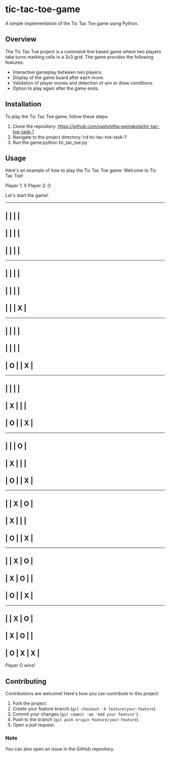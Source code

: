 # tic-tac-toe-game

A simple implementation of the Tic Tac Toe game using Python.

## Overview

The Tic Tac Toe project is a command-line based game where two players take turns marking cells in a 3x3 grid. The game provides the following features:

- Interactive gameplay between two players.
- Display of the game board after each move.
- Validation of player moves and detection of win or draw conditions.
- Option to play again after the game ends.
## Installation

To play the Tic Tac Toe game, follow these steps:

1. Clone the repository: https://github.com/yashmitha-pentakota/tic-tac-toe-task-1 
2. Navigate to the project directory:'cd tic-tac-toe-task-1' 
3. Run the game:python tic_tac_toe.py
## Usage

Here's an example of how to play the Tic Tac Toe game:
Welcome to Tic Tac Toe!

Player 1: X
Player 2: O

Let's start the game!

-------------
|   |   |   |
-------------
|   |   |   |
-------------
|   |   |   |
-------------
-------------
|   |   |   |
-------------
|   |   |   |
-------------
|   |   | X |
-------------
-------------
|   |   |   |
-------------
|   |   |   |
-------------
| O |   | X |
-------------
-------------
|   |   |   |
-------------
| X |   |   |
-------------
| O |   | X |
-------------
-------------
|   |   | O |
-------------
| X |   |   |
-------------
| O |   | X |
-------------
-------------
|   | X | O |
-------------
| X |   |   |
-------------
| O |   | X |
-------------
-------------
|   | X | O |
-------------
| X | O |   |
-------------
| O |   | X |
-------------
-------------
|   | X | O |
-------------
| X | O |   |
-------------
| O | X | X |
-------------
Player O wins!

## Contributing

Contributions are welcome! Here's how you can contribute to this project:

1. Fork the project.
2. Create your feature branch (`git checkout -b feature/your-feature`).
3. Commit your changes (`git commit -am 'Add your feature'`).
4. Push to the branch (`git push origin feature/your-feature`).
5. Open a pull request.

### Note
You can also open an issue in the GitHub repository.




